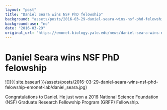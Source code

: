 ```yaml
---
layout: "post"
title: "Daniel Seara wins NSF PhD felowship"
background: "assets/posts/2016-03-29-daniel-seara-wins-nsf-phd-felowship-emonet-lab/daniel_seara.jpg"
background-use: "no"
date: "2016-03-29"
original_url: "https://emonet.biology.yale.edu/news/daniel-seara-wins-nsf-phd-felowship"
---
```

# Daniel Seara wins NSF PhD felowship

![]({{ site.baseurl }}/assets/posts/2016-03-29-daniel-seara-wins-nsf-phd-felowship-emonet-lab/daniel_seara.jpg)

Congratulations to Daniel. He just won a 2016 National Science Foundation (NSF) Graduate Research Fellowship Program (GRFP) Fellowship.